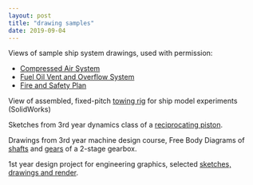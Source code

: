 ```yaml
---
layout: post
title: "drawing samples"
date: 2019-09-04
---
```


Views of sample ship system drawings, used with permission:
- [Compressed Air System](https://docs.google.com/viewer?url=https://github.com/Patrick-Shorey/Patrick-Shorey.github.io/raw/master/pdfs/compressedSnap.pdf)
- [Fuel Oil Vent and Overflow System](https://docs.google.com/viewer?url=https://github.com/Patrick-Shorey/Patrick-Shorey.github.io/raw/master/pdfs/fuelSnap.pdf)
- [Fire and Safety Plan](https://docs.google.com/viewer?url=https://github.com/Patrick-Shorey/Patrick-Shorey.github.io/raw/master/pdfs/fireSnap.pdf)

View of assembled, fixed-pitch [towing rig](https://docs.google.com/viewer?url=https://github.com/Patrick-Shorey/Patrick-Shorey.github.io/raw/master/pdfs/testRig.pdf) for ship model experiments (SolidWorks)

Sketches from 3rd year dynamics class of a [reciprocating piston](https://docs.google.com/viewer?url=https://github.com/Patrick-Shorey/Patrick-Shorey.github.io/raw/master/pdfs/reciprocating%20piston%20sketches.pdf).

Drawings from 3rd year machine design course, Free Body Diagrams of [shafts](https://docs.google.com/viewer?url=https://github.com/Patrick-Shorey/Patrick-Shorey.github.io/raw/master/pdfs/shafts%20-%20free%20body%20diagrams.pdf) and [gears](https://docs.google.com/viewer?url=https://github.com/Patrick-Shorey/Patrick-Shorey.github.io/raw/master/pdfs/FBD_gears.pdf) of a 2-stage gearbox.

1st year design project for engineering graphics, selected [sketches, drawings and render](https://docs.google.com/viewer?url=https://github.com/Patrick-Shorey/Patrick-Shorey.github.io/raw/master/pdfs/APSC161_term_project%20sample%20sketches.pdf).
